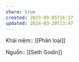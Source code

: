 ```yaml
---
share: true
created: 2023-09-05T16:17
updated: 2024-03-20T13:47
---
```

Khái niệm:: [[Phân loại]]

Nguồn:: [[Seth Godin]]